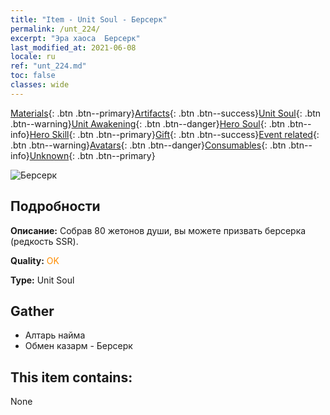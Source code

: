 ```yaml
---
title: "Item - Unit Soul - Берсерк"
permalink: /unt_224/
excerpt: "Эра хаоса  Берсерк"
last_modified_at: 2021-06-08
locale: ru
ref: "unt_224.md"
toc: false
classes: wide
---
```

 [Materials](/ItemsRU/){: .btn .btn--primary}[Artifacts](/ItemsRU/Artifacts/){: .btn .btn--success}[Unit Soul](/ItemsRU/UnitSoul/){: .btn .btn--warning}[Unit Awakening](/ItemsRU/UnitAwakening/){: .btn .btn--danger}[Hero Soul](/ItemsRU/HeroSoul/){: .btn .btn--info}[Hero Skill](/ItemsRU/HeroSkill/){: .btn .btn--primary}[Gift](/ItemsRU/Gift/){: .btn .btn--success}[Event related](/ItemsRU/Events/){: .btn .btn--warning}[Avatars](/ItemsRU/Avatars/){: .btn .btn--danger}[Consumables](/ItemsRU/Consumables/){: .btn .btn--info}[Unknown](/ItemsRU/Unknown/){: .btn .btn--primary}

 ![Берсерк](/images/u/ti_kuangzhanshi.jpg)

## Подробности
 **Описание:** Собрав 80 жетонов души, вы можете призвать берсерка (редкость SSR).

 **Quality:** <span style="color: #FF8C00">OK</span>

 **Type:** Unit Soul

## Gather

*    Алтарь найма 
*    Обмен казарм - Берсерк 

## This item contains:

  None

